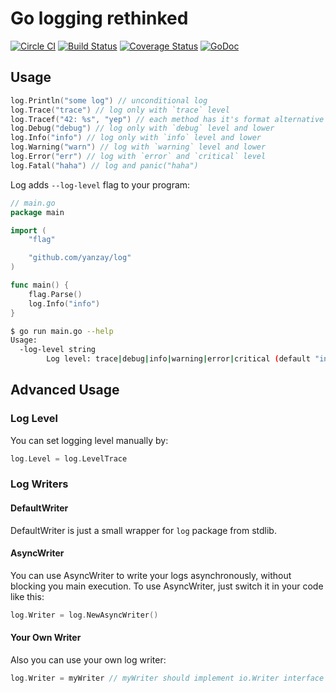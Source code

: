 # Go logging rethinked

[![Circle CI](https://circleci.com/gh/yanzay/log.svg?style=svg)](https://circleci.com/gh/yanzay/log)
[![Build Status](https://travis-ci.org/yanzay/log.svg?branch=master)](https://travis-ci.org/yanzay/log)
[![Coverage Status](https://coveralls.io/repos/github/yanzay/log/badge.svg?branch=master)](https://coveralls.io/github/yanzay/log?branch=master)
[![GoDoc](https://godoc.org/github.com/yanzay/log?status.svg)](https://godoc.org/github.com/yanzay/log)

## Usage

```go
log.Println("some log") // unconditional log
log.Trace("trace") // log only with `trace` level
log.Tracef("42: %s", "yep") // each method has it's format alternative
log.Debug("debug") // log only with `debug` level and lower
log.Info("info") // log only with `info` level and lower
log.Warning("warn") // log with `warning` level and lower
log.Error("err") // log with `error` and `critical` level
log.Fatal("haha") // log and panic("haha")
```

Log adds `--log-level` flag to your program:

```go
// main.go
package main

import (
    "flag"

    "github.com/yanzay/log"
)

func main() {
    flag.Parse()
    log.Info("info")
}
```

```bash
$ go run main.go --help
Usage:
  -log-level string
        Log level: trace|debug|info|warning|error|critical (default "info")
```

## Advanced Usage

### Log Level

You can set logging level manually by:
```go
log.Level = log.LevelTrace
```

### Log Writers

#### DefaultWriter

DefaultWriter is just a small wrapper for `log` package from stdlib.

#### AsyncWriter

You can use AsyncWriter to write your logs asynchronously, without blocking you main execution. To use AsyncWriter, just switch it in your code like this:

```go
log.Writer = log.NewAsyncWriter()
```

#### Your Own Writer

Also you can use your own log writer:

```go
log.Writer = myWriter // myWriter should implement io.Writer interface
```

